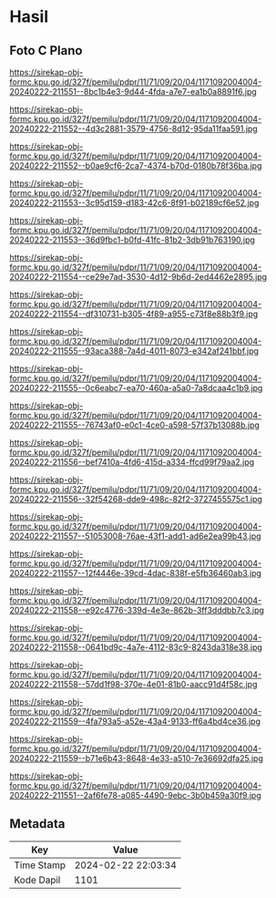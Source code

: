 # Hasil

## Foto C Plano

https://sirekap-obj-formc.kpu.go.id/327f/pemilu/pdpr/11/71/09/20/04/1171092004004-20240222-211551--8bc1b4e3-9d44-4fda-a7e7-ea1b0a8891f6.jpg

https://sirekap-obj-formc.kpu.go.id/327f/pemilu/pdpr/11/71/09/20/04/1171092004004-20240222-211552--4d3c2881-3579-4756-8d12-95da11faa591.jpg

https://sirekap-obj-formc.kpu.go.id/327f/pemilu/pdpr/11/71/09/20/04/1171092004004-20240222-211552--b0ae9cf6-2ca7-4374-b70d-0180b78f36ba.jpg

https://sirekap-obj-formc.kpu.go.id/327f/pemilu/pdpr/11/71/09/20/04/1171092004004-20240222-211553--3c95d159-d183-42c6-8f91-b02189cf6e52.jpg

https://sirekap-obj-formc.kpu.go.id/327f/pemilu/pdpr/11/71/09/20/04/1171092004004-20240222-211553--36d9fbc1-b0fd-41fc-81b2-3db91b763190.jpg

https://sirekap-obj-formc.kpu.go.id/327f/pemilu/pdpr/11/71/09/20/04/1171092004004-20240222-211554--ce29e7ad-3530-4d12-9b6d-2ed4462e2895.jpg

https://sirekap-obj-formc.kpu.go.id/327f/pemilu/pdpr/11/71/09/20/04/1171092004004-20240222-211554--df310731-b305-4f89-a955-c73f8e88b3f9.jpg

https://sirekap-obj-formc.kpu.go.id/327f/pemilu/pdpr/11/71/09/20/04/1171092004004-20240222-211555--93aca388-7a4d-4011-8073-e342af241bbf.jpg

https://sirekap-obj-formc.kpu.go.id/327f/pemilu/pdpr/11/71/09/20/04/1171092004004-20240222-211555--0c6eabc7-ea70-460a-a5a0-7a8dcaa4c1b9.jpg

https://sirekap-obj-formc.kpu.go.id/327f/pemilu/pdpr/11/71/09/20/04/1171092004004-20240222-211555--76743af0-e0c1-4ce0-a598-57f37b13088b.jpg

https://sirekap-obj-formc.kpu.go.id/327f/pemilu/pdpr/11/71/09/20/04/1171092004004-20240222-211556--bef7410a-4fd6-415d-a334-ffcd99f79aa2.jpg

https://sirekap-obj-formc.kpu.go.id/327f/pemilu/pdpr/11/71/09/20/04/1171092004004-20240222-211556--32f54268-dde9-498c-82f2-3727455575c1.jpg

https://sirekap-obj-formc.kpu.go.id/327f/pemilu/pdpr/11/71/09/20/04/1171092004004-20240222-211557--51053008-76ae-43f1-add1-ad6e2ea99b43.jpg

https://sirekap-obj-formc.kpu.go.id/327f/pemilu/pdpr/11/71/09/20/04/1171092004004-20240222-211557--12f4446e-39cd-4dac-838f-e5fb36460ab3.jpg

https://sirekap-obj-formc.kpu.go.id/327f/pemilu/pdpr/11/71/09/20/04/1171092004004-20240222-211558--e92c4776-339d-4e3e-862b-3ff3dddbb7c3.jpg

https://sirekap-obj-formc.kpu.go.id/327f/pemilu/pdpr/11/71/09/20/04/1171092004004-20240222-211558--0641bd9c-4a7e-4112-83c9-8243da318e38.jpg

https://sirekap-obj-formc.kpu.go.id/327f/pemilu/pdpr/11/71/09/20/04/1171092004004-20240222-211558--57dd1f98-370e-4e01-81b0-aacc91d4f58c.jpg

https://sirekap-obj-formc.kpu.go.id/327f/pemilu/pdpr/11/71/09/20/04/1171092004004-20240222-211559--4fa793a5-a52e-43a4-9133-ff6a4bd4ce36.jpg

https://sirekap-obj-formc.kpu.go.id/327f/pemilu/pdpr/11/71/09/20/04/1171092004004-20240222-211559--b71e6b43-8648-4e33-a510-7e36692dfa25.jpg

https://sirekap-obj-formc.kpu.go.id/327f/pemilu/pdpr/11/71/09/20/04/1171092004004-20240222-211551--2af6fe78-a085-4490-9ebc-3b0b459a30f9.jpg


## Metadata

| Key        | Value               |
| ---------- | ------------------- |
| Time Stamp | 2024-02-22 22:03:34 |
| Kode Dapil | 1101                |



